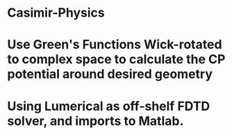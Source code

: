 # Casimir-Physics
# Use Green's Functions Wick-rotated to complex space to calculate the CP potential around desired geometry
# Using Lumerical as off-shelf FDTD solver, and imports to Matlab.
